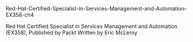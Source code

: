 Red-Hat-Certified-Specialist-in-Services-Management-and-Automation-EX358-ch4

Red Hat Certified Specialist in Services Management and Automation (EX358), Published by Packt Written by Eric McLeroy
